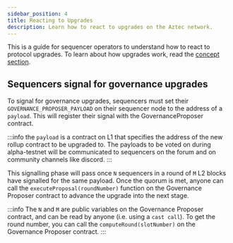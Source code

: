```yaml
---
sidebar_position: 4
title: Reacting to Upgrades
description: Learn how to react to upgrades on the Aztec network.
---
```


This is a guide for sequencer operators to understand how to react to protocol upgrades. To learn about how upgrades work, read the [concept section](../concepts/governance/upgrades.md).

## Sequencers signal for governance upgrades

To signal for governance upgrades, sequencers must set their `GOVERNANCE_PROPOSER_PAYLOAD` on their sequencer node to the address of a `payload`. This will register their signal with the GovernanceProposer contract.

:::info
the `payload` is a contract on L1 that specifies the address of the new rollup contract to be upgraded to. The payloads to be voted on during alpha-testnet will be communicated to sequencers on the forum and on community channels like discord.
:::

This signalling phase will pass once `N` sequencers in a round of `M` L2 blocks have signalled for the same payload. Once the quorum is met, anyone can call the `executeProposal(roundNumber)` function on the Governance Proposer contract to advance the upgrade into the next stage.

:::info
The `N` and `M` are public variables on the Governance Proposer contract, and can be read by anyone (i.e. using a `cast call`). To get the round number, you can call the `computeRound(slotNumber)` on the Governance Proposer contract.
:::

